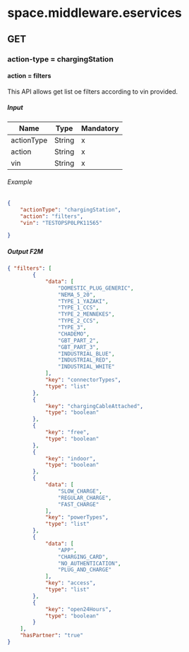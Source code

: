 # space.middleware.eservices

## GET

### action-type = chargingStation

#### action = filters

This API allows get list oe filters according to vin provided.

##### Input

| Name       | Type   | Mandatory |
|------------|--------|-----------|
| actionType | String | x         |
| action     | String | x         |
| vin        | String | x         |

###### Example

```json
{
    "actionType": "chargingStation",
    "action": "filters",
    "vin": "TESTOPSP0LPK11565"

}
```

##### Output F2M

```json
{ "filters": [
        {
            "data": [
                "DOMESTIC_PLUG_GENERIC",
                "NEMA_5_20",
                "TYPE_1_YAZAKI",
                "TYPE_1_CCS",
                "TYPE_2_MENNEKES",
                "TYPE_2_CCS",
                "TYPE_3",
                "CHADEMO",
                "GBT_PART_2",
                "GBT_PART_3",
                "INDUSTRIAL_BLUE",
                "INDUSTRIAL_RED",
                "INDUSTRIAL_WHITE"
            ],
            "key": "connectorTypes",
            "type": "list"
        },
        {
            "key": "chargingCableAttached",
            "type": "boolean"
        },
        {
            "key": "free",
            "type": "boolean"
        },
        {
            "key": "indoor",
            "type": "boolean"
        },
        {
            "data": [
                "SLOW_CHARGE",
                "REGULAR_CHARGE",
                "FAST_CHARGE"
            ],
            "key": "powerTypes",
            "type": "list"
        },
        {
            "data": [
                "APP",
                "CHARGING_CARD",
                "NO_AUTHENTICATION",
                "PLUG_AND_CHARGE"
            ],
            "key": "access",
            "type": "list"
        },
        {
            "key": "open24Hours",
            "type": "boolean"
        }
    ],
    "hasPartner": "true"
}
```
